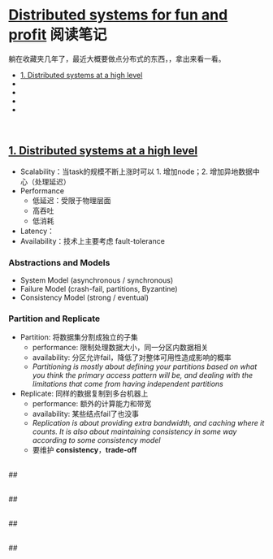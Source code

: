# [Distributed systems for fun and profit](http://book.mixu.net/distsys/index.html) 阅读笔记

躺在收藏夹几年了，最近大概要做点分布式的东西，，拿出来看一看。

- [1. Distributed systems at a high level](#1)
- [](#2)
- [](#3)
- [](#4)
- [](#5)

&nbsp;   
<a id="1"></a>
## [1. Distributed systems at a high level](http://book.mixu.net/distsys/intro.html)

- Scalability：当task的规模不断上涨时可以 1. 增加node；2. 增加异地数据中心（处理延迟）
- Performance
  - 低延迟：受限于物理层面
  - 高吞吐
  - 低消耗
- Latency：
- Availability：技术上主要考虑 fault-tolerance

### Abstractions and Models

- System Model (asynchronous / synchronous)
- Failure Model (crash-fail, partitions, Byzantine)
- Consistency Model (strong / eventual)

### Partition and Replicate

- Partition: 将数据集分割成独立的子集
  - performance: 限制处理数据大小，同一分区内数据相关
  - availability: 分区允许fail，降低了对整体可用性造成影响的概率
  - *Partitioning is mostly about defining your partitions based on what you think the primary access pattern will be, and dealing with the limitations that come from having independent partitions*
- Replicate: 同样的数据复制到多台机器上
  - performance: 额外的计算能力和带宽
  - availability: 某些结点fail了也没事
  - *Replication is about providing extra bandwidth, and caching where it counts. It is also about maintaining consistency in some way according to some consistency model*
  - 要维护 **consistency**，**trade-off**


&nbsp;   
<a id="2"></a>
##[]()




&nbsp;   
<a id="3"></a>
##[]()



&nbsp;   
<a id="4"></a>
##[]()



&nbsp;   
<a id="5"></a>
##[]()

